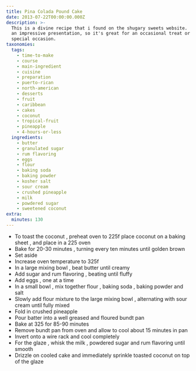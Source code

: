 ```yaml
---
title: Pina Colada Pound Cake
date: 2013-07-22T00:00:00.000Z
description: >-
  This is a divine recipe that i found on the shugary sweets website.  it makes
  an impressive presentation, so it's great for an occasional treat or for a
  special occasion.
taxonomies:
  tags:
    - time-to-make
    - course
    - main-ingredient
    - cuisine
    - preparation
    - puerto-rican
    - north-american
    - desserts
    - fruit
    - caribbean
    - cakes
    - coconut
    - tropical-fruit
    - pineapple
    - 4-hours-or-less
  ingredients:
    - butter
    - granulated sugar
    - rum flavoring
    - eggs
    - flour
    - baking soda
    - baking powder
    - kosher salt
    - sour cream
    - crushed pineapple
    - milk
    - powdered sugar
    - sweetened coconut
extra:
  minutes: 130
---
```

 - To toast the coconut , preheat oven to 225f place coconut on a baking sheet , and place in a 225 oven
 - Bake for 20-30 minutes , turning every ten minutes until golden brown
 - Set aside
 - Increase oven temperature to 325f
 - In a large mixing bowl , beat butter until creamy
 - Add sugar and rum flavoring , beating until fluffy
 - Add eggs , one at a time
 - In a small bowl , mix together flour , baking soda , baking powder and salt
 - Slowly add flour mixture to the large mixing bowl , alternating with sour cream until fully mixed
 - Fold in crushed pineapple
 - Pour batter into a well greased and floured bundt pan
 - Bake at 325 for 85-90 minutes
 - Remove bundt pan from oven and allow to cool about 15 minutes in pan
 - Invert onto a wire rack and cool completely
 - For the glaze , whisk the milk , powdered sugar and rum flavoring until smooth
 - Drizzle on cooled cake and immediately sprinkle toasted coconut on top of the glaze
